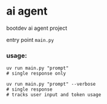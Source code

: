 # ai agent

bootdev ai agent project

entry point ``main.py``

### usage:
```shell
uv run main.py "prompt"
# single response only
```
```shell
uv run main.py "prompt" --verbose
# single response
# tracks user input and token usage
```